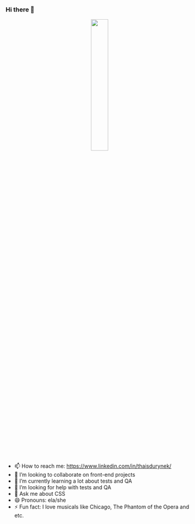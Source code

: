 ### Hi there 👋

<p align="center">
  <img src="https://media.giphy.com/media/bcbPzkSCytDH2/giphy.gif" width="30%">
</p>

- 📫 How to reach me: https://www.linkedin.com/in/thaisdurynek/
- 👯 I’m looking to collaborate on front-end projects
- 🌱 I’m currently learning a lot about tests and QA
- 🤔 I’m looking for help with tests and QA
- 💬 Ask me about CSS
- 😄 Pronouns: ela/she
- ⚡ Fun fact: I love musicals like Chicago, The Phantom of the Opera and etc.

